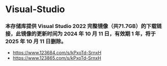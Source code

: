 # Visual-Studio
### 本存储库提供 Visual Studio 2022 完整镜像（共71.7GB）的下载链接，此镜像的更新时间为 2024 年 10 月 11 日，有效期 1 年，将于 2025 年 10 月 11 日删除。
* https://www.123684.com/s/kPxoTd-SrnxH
* https://www.123865.com/s/kPxoTd-SrnxH
